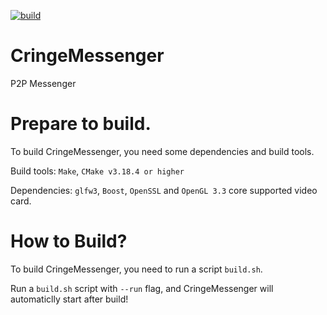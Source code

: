 [![build](https://github.com/sevgajuk/CringeMessenger/actions/workflows/build.yml/badge.svg)](https://github.com/sevgajuk/CringeMessenger/actions/workflows/build.yml)
# CringeMessenger
P2P Messenger
# Prepare to build.
To build CringeMessenger, you need some dependencies and build tools.

Build tools: `Make`, `CMake v3.18.4 or higher`

Dependencies: `glfw3`, `Boost`, `OpenSSL` and `OpenGL 3.3` core supported video card.

# How to Build?

To build CringeMessenger, you need to run a script `build.sh`.

Run a `build.sh` script with `--run` flag, and CringeMessenger will automaticlly start after build!
